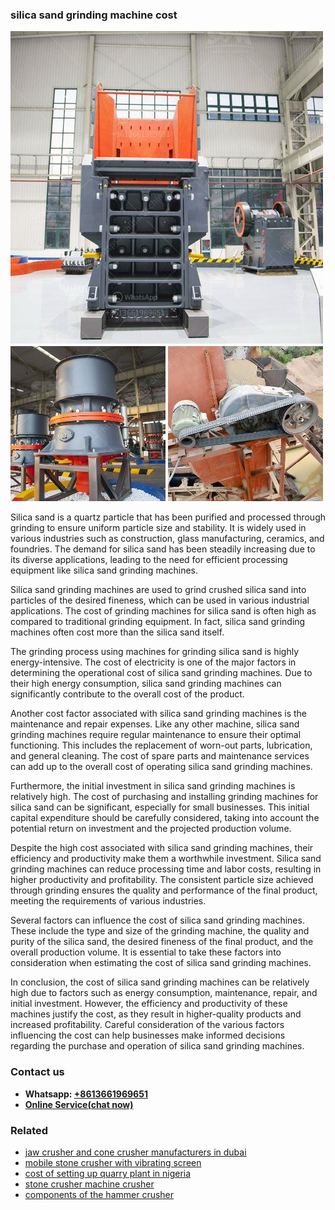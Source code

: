 <h3>silica sand grinding machine cost</h3><img src='1706754169.jpg' alt=''><p>Silica sand is a quartz particle that has been purified and processed through grinding to ensure uniform particle size and stability. It is widely used in various industries such as construction, glass manufacturing, ceramics, and foundries. The demand for silica sand has been steadily increasing due to its diverse applications, leading to the need for efficient processing equipment like silica sand grinding machines.</p><p>Silica sand grinding machines are used to grind crushed silica sand into particles of the desired fineness, which can be used in various industrial applications. The cost of grinding machines for silica sand is often high as compared to traditional grinding equipment. In fact, silica sand grinding machines often cost more than the silica sand itself.</p><p>The grinding process using machines for grinding silica sand is highly energy-intensive. The cost of electricity is one of the major factors in determining the operational cost of silica sand grinding machines. Due to their high energy consumption, silica sand grinding machines can significantly contribute to the overall cost of the product.</p><p>Another cost factor associated with silica sand grinding machines is the maintenance and repair expenses. Like any other machine, silica sand grinding machines require regular maintenance to ensure their optimal functioning. This includes the replacement of worn-out parts, lubrication, and general cleaning. The cost of spare parts and maintenance services can add up to the overall cost of operating silica sand grinding machines.</p><p>Furthermore, the initial investment in silica sand grinding machines is relatively high. The cost of purchasing and installing grinding machines for silica sand can be significant, especially for small businesses. This initial capital expenditure should be carefully considered, taking into account the potential return on investment and the projected production volume.</p><p>Despite the high cost associated with silica sand grinding machines, their efficiency and productivity make them a worthwhile investment. Silica sand grinding machines can reduce processing time and labor costs, resulting in higher productivity and profitability. The consistent particle size achieved through grinding ensures the quality and performance of the final product, meeting the requirements of various industries.</p><p>Several factors can influence the cost of silica sand grinding machines. These include the type and size of the grinding machine, the quality and purity of the silica sand, the desired fineness of the final product, and the overall production volume. It is essential to take these factors into consideration when estimating the cost of silica sand grinding machines.</p><p>In conclusion, the cost of silica sand grinding machines can be relatively high due to factors such as energy consumption, maintenance, repair, and initial investment. However, the efficiency and productivity of these machines justify the cost, as they result in higher-quality products and increased profitability. Careful consideration of the various factors influencing the cost can help businesses make informed decisions regarding the purchase and operation of silica sand grinding machines.</p><h3>Contact us</h3><ul><li><strong>Whatsapp:&nbsp;<a href="https://wa.me/8613661969651">+8613661969651</a></strong></li><li><a href="https://swt.shibang-china.com/?git&amp;zhl&amp;silica sand grinding machine cost"><strong>Online Service(chat now)</strong></a></li></ul><h3>Related</h3><ul><li><a href='jaw crusher and cone crusher manufacturers in dubai.md'>jaw crusher and cone crusher manufacturers in dubai</a></li><li><a href='mobile stone crusher with vibrating screen.md'>mobile stone crusher with vibrating screen</a></li><li><a href='cost of setting up quarry plant in nigeria.md'>cost of setting up quarry plant in nigeria</a></li><li><a href='stone crusher machine crusher.md'>stone crusher machine crusher</a></li><li><a href='components of the hammer crusher.md'>components of the hammer crusher</a></li></ul>